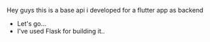 Hey guys this is a base api i developed for a flutter app as backend

- Let's go...
- I've used Flask for building it..
